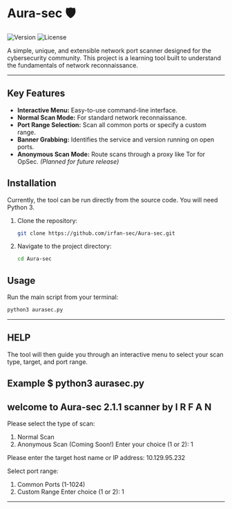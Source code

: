 # Aura-sec 🛡️

![Version](https://img.shields.io/badge/version-v2.2blue)
![License](https://img.shields.io/badge/license-MIT-green)

A simple, unique, and extensible network port scanner designed for the cybersecurity community. This project is a learning tool built to understand the fundamentals of network reconnaissance.

---

## Key Features

* **Interactive Menu:** Easy-to-use command-line interface.
* **Normal Scan Mode:** For standard network reconnaissance.
* **Port Range Selection:** Scan all common ports or specify a custom range.
* **Banner Grabbing:** Identifies the service and version running on open ports.
* **Anonymous Scan Mode:** Route scans through a proxy like Tor for OpSec. *(Planned for future release)*

## Installation

Currently, the tool can be run directly from the source code. You will need Python 3.

1.  Clone the repository:
    ```bash
    git clone https://github.com/irfan-sec/Aura-sec.git
    ```
2.  Navigate to the project directory:
    ```bash
    cd Aura-sec
    ```

## Usage

Run the main script from your terminal:

```bash
python3 aurasec.py
```
---

## HELP
The tool will then guide you through an interactive menu to select your scan type, target, and port range.

Example
$ python3 aurasec.py
--------------------------------------------------
welcome to Aura-sec 2.1.1 
scanner by I R F A N
--------------------------------------------------
Please select the type of scan:
1. Normal Scan
2. Anonymous Scan (Coming Soon!)
Enter your choice (1 or 2): 1

Please enter the target host name or IP address: 10.129.95.232

Select port range:
1. Common Ports (1-1024)
2. Custom Range
Enter choice (1 or 2): 1

-------------------

